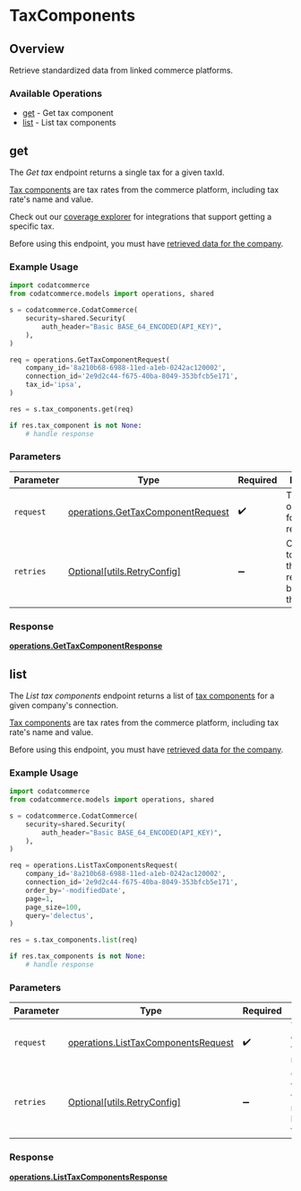 # TaxComponents

## Overview

Retrieve standardized data from linked commerce platforms.

### Available Operations

* [get](#get) - Get tax component
* [list](#list) - List tax components

## get

The *Get tax* endpoint returns a single tax for a given taxId.

[Tax components](https://docs.codat.io/commerce-api#/schemas/TaxComponent) are tax rates from the commerce platform, including tax rate's name and value.

Check out our [coverage explorer](https://knowledge.codat.io/supported-features/commerce?view=tab-by-data-type&dataType=commerce-taxComponents) for integrations that support getting a specific tax.

Before using this endpoint, you must have [retrieved data for the company](https://docs.codat.io/codat-api#/operations/refresh-company-data).


### Example Usage

```python
import codatcommerce
from codatcommerce.models import operations, shared

s = codatcommerce.CodatCommerce(
    security=shared.Security(
        auth_header="Basic BASE_64_ENCODED(API_KEY)",
    ),
)

req = operations.GetTaxComponentRequest(
    company_id='8a210b68-6988-11ed-a1eb-0242ac120002',
    connection_id='2e9d2c44-f675-40ba-8049-353bfcb5e171',
    tax_id='ipsa',
)

res = s.tax_components.get(req)

if res.tax_component is not None:
    # handle response
```

### Parameters

| Parameter                                                                              | Type                                                                                   | Required                                                                               | Description                                                                            |
| -------------------------------------------------------------------------------------- | -------------------------------------------------------------------------------------- | -------------------------------------------------------------------------------------- | -------------------------------------------------------------------------------------- |
| `request`                                                                              | [operations.GetTaxComponentRequest](../../models/operations/gettaxcomponentrequest.md) | :heavy_check_mark:                                                                     | The request object to use for the request.                                             |
| `retries`                                                                              | [Optional[utils.RetryConfig]](../../models/utils/retryconfig.md)                       | :heavy_minus_sign:                                                                     | Configuration to override the default retry behavior of the client.                    |


### Response

**[operations.GetTaxComponentResponse](../../models/operations/gettaxcomponentresponse.md)**


## list

The *List tax components* endpoint returns a list of [tax components](https://docs.codat.io/commerce-api#/schemas/TaxComponent) for a given company's connection.

[Tax components](https://docs.codat.io/commerce-api#/schemas/TaxComponent) are tax rates from the commerce platform, including tax rate's name and value.

Before using this endpoint, you must have [retrieved data for the company](https://docs.codat.io/codat-api#/operations/refresh-company-data).
    

### Example Usage

```python
import codatcommerce
from codatcommerce.models import operations, shared

s = codatcommerce.CodatCommerce(
    security=shared.Security(
        auth_header="Basic BASE_64_ENCODED(API_KEY)",
    ),
)

req = operations.ListTaxComponentsRequest(
    company_id='8a210b68-6988-11ed-a1eb-0242ac120002',
    connection_id='2e9d2c44-f675-40ba-8049-353bfcb5e171',
    order_by='-modifiedDate',
    page=1,
    page_size=100,
    query='delectus',
)

res = s.tax_components.list(req)

if res.tax_components is not None:
    # handle response
```

### Parameters

| Parameter                                                                                  | Type                                                                                       | Required                                                                                   | Description                                                                                |
| ------------------------------------------------------------------------------------------ | ------------------------------------------------------------------------------------------ | ------------------------------------------------------------------------------------------ | ------------------------------------------------------------------------------------------ |
| `request`                                                                                  | [operations.ListTaxComponentsRequest](../../models/operations/listtaxcomponentsrequest.md) | :heavy_check_mark:                                                                         | The request object to use for the request.                                                 |
| `retries`                                                                                  | [Optional[utils.RetryConfig]](../../models/utils/retryconfig.md)                           | :heavy_minus_sign:                                                                         | Configuration to override the default retry behavior of the client.                        |


### Response

**[operations.ListTaxComponentsResponse](../../models/operations/listtaxcomponentsresponse.md)**

